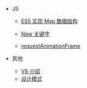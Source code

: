 - JS

  - [ES5 实现 Map 数据结构](js/ES5Map)

  - [New 关键字](js/new)

  - [requestAnimationFrame](js/requestAnimationFrame)

- 其他

  - [V8 介绍](others/v8)
  - [设计模式](others/designPattern)
